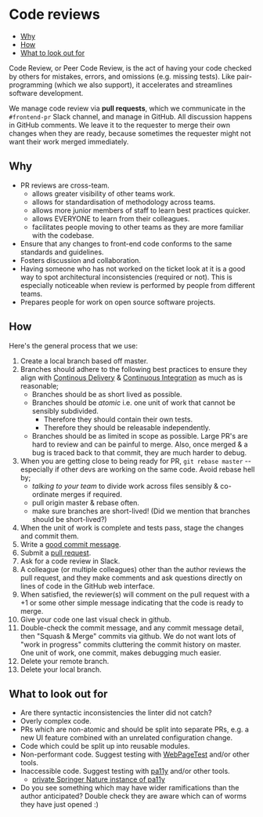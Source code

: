 # Code reviews

* [Why](#why)
* [How](#how)
* [What to look out for](#what-to-look-out-for)


Code Review, or Peer Code Review, is the act of having your code checked by others for mistakes, errors, and omissions (e.g. missing tests). Like pair-programming (which we also support), it accelerates and streamlines software development.

We manage code review via **pull requests**, which we communicate in the `#frontend-pr` Slack channel, and manage in GitHub. All discussion happens in GitHub comments. We leave it to the requester to merge their own changes when they are ready, because sometimes the requester might not want their work merged immediately.

## Why

* PR reviews are cross-team.
    * allows greater visibility of other teams work.
    * allows for standardisation of methodology across teams.
    * allows more junior members of staff to learn best practices quicker.
    * allows EVERYONE to learn from their colleagues.
    * facilitates people moving to other teams as they are more familiar with the codebase.
* Ensure that any changes to front-end code conforms to the same standards and guidelines.
* Fosters discussion and collaboration.
* Having someone who has not worked on the ticket look at it is a good way to spot architectural inconsistencies (required or not). This is especially noticeable when review is performed by people from different teams.
* Prepares people for work on open source software projects.

## How

Here's the general process that we use:

1. Create a local branch based off master.
1. Branches should adhere to the following best practices to ensure they align with [Continous Delivery](https://martinfowler.com/bliki/ContinuousDelivery.html) & [Continuous Integration](https://martinfowler.com/articles/continuousIntegration.html) as much as is reasonable;
	* Branches should be as short lived as possible.
	* Branches should be _atomic_ i.e. one unit of work that cannot be sensibly subdivided.
		* Therefore they should contain their own tests.
		* Therefore they should be releasable independently. 
	* Branches should be as limited in scope as possible. Large PR's are hard to review and can be painful to merge. Also, once merged & a bug is traced back to that commit, they are much harder to debug.
1. When you are getting close to being ready for PR, `git rebase master` -- especially if other devs are working on the same code.  Avoid rebase hell by;
	* _talking to your team_ to divide work across files sensibly & co-ordinate merges if required.
	* pull origin master & rebase often.
	* make sure branches are short-lived! (Did we mention that branches should be short-lived?)
1. When the unit of work is complete and tests pass, stage the changes and commit them.
1. Write a [good commit message](../git/git.md#commit-messages).
1. Submit a [pull request](https://help.github.com/articles/using-pull-requests/).
1. Ask for a code review in Slack.
1. A colleague (or multiple colleagues) other than the author reviews the pull request, and they make comments and ask questions directly on lines of code in the GitHub web interface.
1. When satisfied, the reviewer(s) will comment on the pull request with a +1 or some other simple message indicating that the code is ready to merge.
1. Give your code one last visual check in github.
1. Double-check the commit message, and any commit message detail, then "Squash & Merge" commits via github. We do not want lots of "work in progress" commits cluttering the commit history on master. One unit of work, one commit, makes debugging much easier.
1. Delete your remote branch.
1. Delete your local branch.

## What to look out for

* Are there syntactic inconsistencies the linter did not catch?
* Overly complex code.
* PRs which are non-atomic and should be split into separate PRs, e.g. a new UI feature combined with an unrelated configuration change.
* Code which could be split up into reusable modules.
* Non-performant code. Suggest testing with [WebPageTest](https://www.webpagetest.org/) and/or other tools.
* Inaccessible code. Suggest testing with [pa11y](https://github.com/pa11y) and/or other tools.
    * [private Springer Nature instance of pa11y](http://pa11y-dashboard.dev.cf.springer-sbm.com/)
* Do you see something which may have wider ramifications than the author anticipated? Double check they are aware which can of worms they have just opened :)
